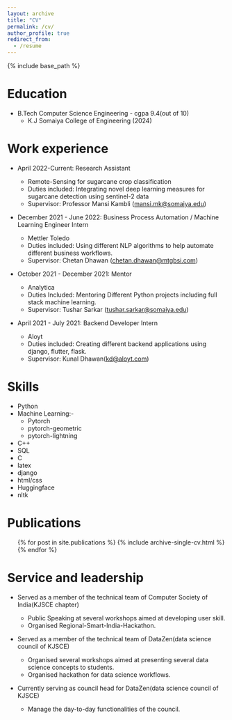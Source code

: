 ```yaml
---
layout: archive
title: "CV"
permalink: /cv/
author_profile: true
redirect_from:
  - /resume
---
```


{% include base_path %}

Education
======
* B.Tech Computer Science Engineering - cgpa 9.4(out of 10)
  * K.J Somaiya College of Engineering (2024)

Work experience
======
* April 2022-Current: Research Assistant
  * Remote-Sensing for sugarcane crop classification
  * Duties included: Integrating novel deep learning measures for sugarcane detection using sentinel-2 data
  * Supervisor: Professor Mansi Kambli (mansi.mk@somaiya.edu)

* December 2021 - June 2022: Business Process Automation / Machine Learning Engineer Intern
  * Mettler Toledo
  * Duties included: Using different NLP algorithms to help automate different business workflows.
  * Supervisor: Chetan Dhawan (chetan.dhawan@mtgbsi.com)

* October 2021 - December 2021: Mentor
  * Analytica
  * Duties Included: Mentoring Different Python projects including full stack machine learning.
  * Supervisor: Tushar Sarkar (tushar.sarkar@somaiya.edu)

* April 2021 - July 2021: Backend Developer Intern
  * Aloyt
  * Duties included: Creating different backend applications using django, flutter, flask.
  * Supervisor: Kunal Dhawan(kd@aloyt.com)
  
Skills
======
* Python
* Machine Learning:-
  * Pytorch
  * pytorch-geometric
  * pytorch-lightning
* C++
* SQL
* C
* latex
* django
* html/css
* Huggingface
* nltk


Publications
======
  <ul>{% for post in site.publications %}
    {% include archive-single-cv.html %}
  {% endfor %}</ul>
    
  
Service and leadership
======
* Served as a member of the technical team of Computer Society of India(KJSCE chapter) 
  * Public Speaking at several workshops aimed at developing user skill.
  * Organised Regional-Smart-India-Hackathon.

* Served as a member of the technical team of DataZen(data science council of KJSCE)
  * Organised several workshops aimed at presenting several data science concepts to students.
  * Organised hackathon for data science workflows.
  
* Currently serving as council head for DataZen(data science council of KJSCE)
  * Manage the day-to-day functionalities of the council.
